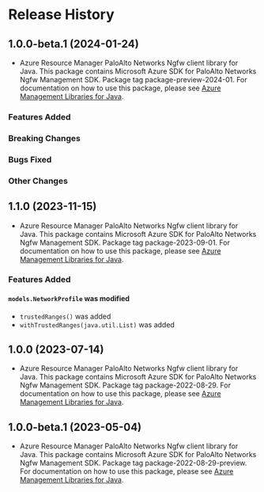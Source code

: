 # Release History

## 1.0.0-beta.1 (2024-01-24)

- Azure Resource Manager PaloAlto Networks Ngfw client library for Java. This package contains Microsoft Azure SDK for PaloAlto Networks Ngfw Management SDK.  Package tag package-preview-2024-01. For documentation on how to use this package, please see [Azure Management Libraries for Java](https://aka.ms/azsdk/java/mgmt).

### Features Added

### Breaking Changes

### Bugs Fixed

### Other Changes

## 1.1.0 (2023-11-15)

- Azure Resource Manager PaloAlto Networks Ngfw client library for Java. This package contains Microsoft Azure SDK for PaloAlto Networks Ngfw Management SDK.  Package tag package-2023-09-01. For documentation on how to use this package, please see [Azure Management Libraries for Java](https://aka.ms/azsdk/java/mgmt).

### Features Added

#### `models.NetworkProfile` was modified

* `trustedRanges()` was added
* `withTrustedRanges(java.util.List)` was added

## 1.0.0 (2023-07-14)

- Azure Resource Manager PaloAlto Networks Ngfw client library for Java. This package contains Microsoft Azure SDK for PaloAlto Networks Ngfw Management SDK.  Package tag package-2022-08-29. For documentation on how to use this package, please see [Azure Management Libraries for Java](https://aka.ms/azsdk/java/mgmt).

## 1.0.0-beta.1 (2023-05-04)

- Azure Resource Manager PaloAlto Networks Ngfw client library for Java. This package contains Microsoft Azure SDK for PaloAlto Networks Ngfw Management SDK.  Package tag package-2022-08-29-preview. For documentation on how to use this package, please see [Azure Management Libraries for Java](https://aka.ms/azsdk/java/mgmt).
